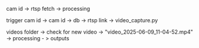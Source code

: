 cam id -> rtsp fetch -> processing

trigger cam id -> cam id -> db -> rtsp link -> video_capture.py

videos folder -> check for new video -> "video_2025-06-09_11-04-52.mp4" -> processing - > outputs
